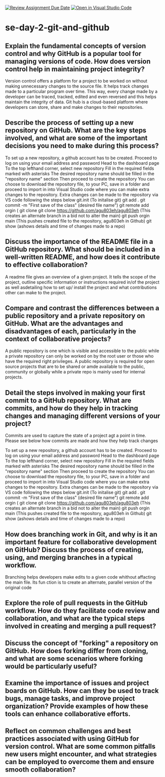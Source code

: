[![Review Assignment Due Date](https://classroom.github.com/assets/deadline-readme-button-22041afd0340ce965d47ae6ef1cefeee28c7c493a6346c4f15d667ab976d596c.svg)](https://classroom.github.com/a/8wgCKhpZ)
[![Open in Visual Studio Code](https://classroom.github.com/assets/open-in-vscode-2e0aaae1b6195c2367325f4f02e2d04e9abb55f0b24a779b69b11b9e10269abc.svg)](https://classroom.github.com/online_ide?assignment_repo_id=18412014&assignment_repo_type=AssignmentRepo)
# se-day-2-git-and-github
## Explain the fundamental concepts of version control and why GitHub is a popular tool for managing versions of code. How does version control help in maintaining project integrity?
Version control offers a platform for a project to be worked on without making unnecessary changes to the source file. It helps track changes made to a particular program over time. 
This way, every change made by a developer can be traced, tracked, edited and even reversed and this helps maintain the integrity of data. Git hub is a cloud-based platform where developers can store, share and make changes to their repositories. 

## Describe the process of setting up a new repository on GitHub. What are the key steps involved, and what are some of the important decisions you need to make during this process?
To set up a new repository, a github account has to be created. 
Proceed to log on using your email address and password
Head to the dashboard page 
To the top lefthand corner, select new repository 
Fill in the required fields marked with asterisks
The desired repository name should be filled in the "repository name" section
Then proceed to create the repository 
You can choose to download the repository file, to your PC, save in a folder and proceed to import in into Visual Studio code where you can make extra changes to the repository. 
Extra changes can be made to the repository via VS code following the steps below 
git.init (To initalise git)
git add . 
git commit -m "First save of the class" (desired file name")
git remote add orgin (
git clone git clone https://github.com/agu803eh/agu803eh (This creates an alternate branch in a bid not to alter the main)
git push orgin main (This pushes created file to the repository, agu803eh in Github)
git show (ashows details and time of changes made to a repo)

## Discuss the importance of the README file in a GitHub repository. What should be included in a well-written README, and how does it contribute to effective collaboration?

A readme file gives an overview of a given project. It tells the scope of the project, outline specific information or instructions required in/of the project as well asdetailing how to set up/ install the project and what contributions other can make to the project.  

## Compare and contrast the differences between a public repository and a private repository on GitHub. What are the advantages and disadvantages of each, particularly in the context of collaborative projects?
A public repository is one which is visible and accessible to the public while a private repository can only be worked on by the root user or those who have the required right privileges.
A public repository is required for open source projects that are to be shared or amde available to the public, community or globally while a private repo is mainly used for internal projects. 
## Detail the steps involved in making your first commit to a GitHub repository. What are commits, and how do they help in tracking changes and managing different versions of your project?

Commits are used to capture the state of a project agt a point in time. 
Please see below how commits are made and how they help track changes 


To set up a new repository, a github account has to be created. 
Proceed to log on using your email address and password
Head to the dashboard page 
To the top lefthand corner, select new repository 
Fill in the required fields marked with asterisks
The desired repository name should be filled in the "repository name" section
Then proceed to create the repository 
You can choose to download the repository file, to your PC, save in a folder and proceed to import in into Visual Studio code where you can make extra changes to the repository. 
Extra changes can be made to the repository via VS code following the steps below 
git.init (To initalise git)
git add . 
git commit -m "First save of the class" (desired file name")
git remote add orgin (
git clone git clone https://github.com/agu803eh/agu803eh (This creates an alternate branch in a bid not to alter the main)
git push orgin main (This pushes created file to the repository, agu803eh in Github)
git show (ashows details and time of changes made to a repo)

## How does branching work in Git, and why is it an important feature for collaborative development on GitHub? Discuss the process of creating, using, and merging branches in a typical workflow.
Branching helps developers make edits to a given code whithout affacting the main file. Its fun ction is to create an alternate, parallel version of the original code 

## Explore the role of pull requests in the GitHub workflow. How do they facilitate code review and collaboration, and what are the typical steps involved in creating and merging a pull request?

## Discuss the concept of "forking" a repository on GitHub. How does forking differ from cloning, and what are some scenarios where forking would be particularly useful?

## Examine the importance of issues and project boards on GitHub. How can they be used to track bugs, manage tasks, and improve project organization? Provide examples of how these tools can enhance collaborative efforts.

## Reflect on common challenges and best practices associated with using GitHub for version control. What are some common pitfalls new users might encounter, and what strategies can be employed to overcome them and ensure smooth collaboration?
